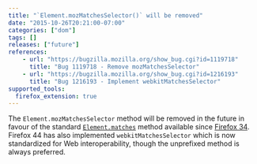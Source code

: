 ```yaml
---
title: "`Element.mozMatchesSelector()` will be removed"
date: "2015-10-26T20:21:00-07:00"
categories: ["dom"]
tags: []
releases: ["future"]
references:
    - url: "https://bugzilla.mozilla.org/show_bug.cgi?id=1119718"
      title: "Bug 1119718 - Remove mozMatchesSelector"
    - url: "https://bugzilla.mozilla.org/show_bug.cgi?id=1216193"
      title: "Bug 1216193 - Implement webkitMatchesSelector"
supported_tools:
  firefox_extension: true
---
```

The `Element.mozMatchesSelector` method will be removed in the future in favour of the standard [`Element.matches`](https://developer.mozilla.org/docs/Web/API/Element/matches) method available since [Firefox 34](https://www.fxsitecompat.dev/en-CA/docs/2014/element-matches-has-been-unprefixed/). Firefox 44 has also implemented `webkitMatchesSelector` which is now standardized for Web interoperability, though the unprefixed method is always preferred.
